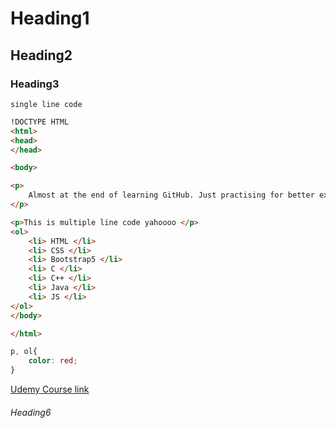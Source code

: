 # Heading1
## Heading2

<h3>Heading3 </h3>

`single line code `

```html
!DOCTYPE HTML
<html>
<head>
</head>

<body>

<p>
    Almost at the end of learning GitHub. Just practising for better experience and also enjoying a lot. Listing down the list of things i learn't so far.
</p>

<p>This is multiple line code yahoooo </p>
<ol>
    <li> HTML </li>
    <li> CSS </li>
    <li> Bootstrap5 </li>
    <li> C </li>
    <li> C++ </li>
    <li> Java </li>
    <li> JS </li>
</ol>
</body>

</html>
```

```CSS
p, ol{
    color: red;
}
```
[Udemy Course link](https://www.udemy.com/course/git-and-github-for-absolute-beginners/learn/lecture/35026478#overview)

###### Heading6